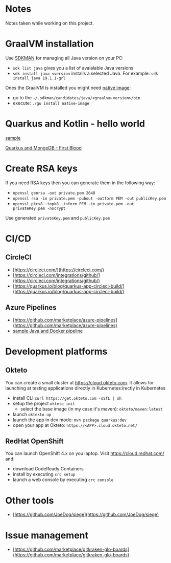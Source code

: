 # Notes
Notes taken while working on this project.


# GraalVM installation

Use [SDKMAN](https://sdkman.io/) for managing all Java version on your PC:
- ``sdk list java`` gives you a list of avaialable Java versions
- ``sdk install java <version`` installs a selected Java. For example: ``sdk install java 19.1.1-grl``

Ones the GraalVM is installed  you might need [native image](https://www.graalvm.org/docs/reference-manual/aot-compilation/):
- go to the ``~/.sdkman/candidates/java/<graalvm-version>/bin``
- execute: ``./gu install native-image``

# Quarkus and Kotlin - hello world
[sample](https://github.com/p-zalejko/my-planner/tree/v0.0.2)

[Quarkus and MongoDB - First Blood](https://github.com/p-zalejko/my-planner/tree/v0.0.3)

# Create RSA keys
If you need RSA keys then you can generate them in the following way:
- ```openssl genrsa -out private.pem 2048``` 
- ```openssl rsa -in private.pem -pubout -outform PEM -out publicKey.pem```
- ```openssl pkcs8 -topk8 -inform PEM -in private.pem -out privateKey.pem -nocrypt```

Use generated ```privateKey.pem``` and ```publicKey.pem```

# CI/CD
## CircleCI
- [https://circleci.com/](https://circleci.com/)
- [https://circleci.com/integrations/github/](https://circleci.com/integrations/github/)
- [https://quarkus.io/blog/quarkus-app-circleci-build/](https://quarkus.io/blog/quarkus-app-circleci-build/)

## Azure Pipelines
- [https://github.com/marketplace/azure-pipelines](https://github.com/marketplace/azure-pipelines)
- [sample Java and Docker pipeline](https://github.com/p-zalejko/my-planner/blob/master/.azure/azure-pipeline.yml)


# Development platforms
## Okteto 
You can create a small cluster at https://cloud.okteto.com. It allows for launching at testing applications directly in Kubernetes:irectly in Kubernetes 
- install CLI ```curl https://get.okteto.com -sSfL | sh```
- setup the project ```okteto init```
  - select the base image (in my case it's maven): ```okteto/maven:latest```
- launch ```oktekto up```
- launch the app in dev mode: ```mvn package quarkus:dev```
- open your app at Okteto: ```https://<APP>.cloud.okteto.net/```

## RedHat OpenShift
You can launch OpenShift 4.x on you laptop. Visit https://cloud.redhat.com/ and:
- download CodeReady Containers
- install by executing ```crc setup```
- launch a web console by executing ```crc console```

# Other tools
- [https://github.com/JoeDog/siege](https://github.com/JoeDog/siege)

# Issue management
- [https://github.com/marketplace/gitkraken-glo-boards](https://github.com/marketplace/gitkraken-glo-boards)

